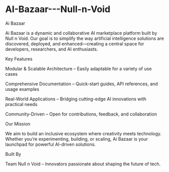 # AI-Bazaar---Null-n-Void
Ai Bazaar

Ai Bazaar is a dynamic and collaborative AI marketplace platform built by Null n Void. Our goal is to simplify the way artificial intelligence solutions are discovered, deployed, and enhanced—creating a central space for developers, researchers, and AI enthusiasts.

Key Features

Modular & Scalable Architecture – Easily adaptable for a variety of use cases

Comprehensive Documentation – Quick-start guides, API references, and usage examples

Real-World Applications – Bridging cutting-edge AI innovations with practical needs

Community-Driven – Open for contributions, feedback, and collaboration


Our Mission

We aim to build an inclusive ecosystem where creativity meets technology. Whether you’re experimenting, building, or scaling, Ai Bazaar is your launchpad for powerful AI-driven solutions.

Built By

Team Null n Void – Innovators passionate about shaping the future of tech.
